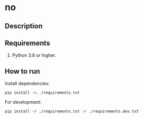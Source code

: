 # no

## Description


## Requirements

1. Python 3.8 or higher.

## How to run

Install dependencies:
```
pip install -r. /requirements.txt
```

For development:
```
pip install -r ./requirements.txt -r ./requirements.dev.txt
```

